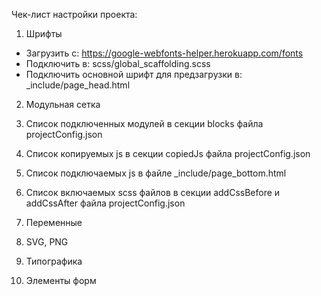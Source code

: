 Чек-лист настройки проекта:

1. Шрифты
- Загрузить с: https://google-webfonts-helper.herokuapp.com/fonts
- Подключить в: scss/global_scaffolding.scss
- Подключить основной шрифт для предзагрузки в: _include/page_head.html

2. Модульная сетка

3. Список подключенных модулей в секции blocks файла projectConfig.json

4. Список копируемых js в секции copiedJs файла projectConfig.json

5. Список подключаемых js в файле _include/page_bottom.html

6. Список включаемых scss файлов в секции addCssBefore и addCssAfter файла projectConfig.json

7. Переменные

8. SVG, PNG

9. Типографика

10. Элементы форм
